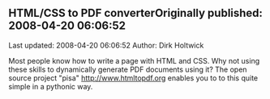 ## HTML/CSS to PDF converterOriginally published: 2008-04-20 06:06:52 
Last updated: 2008-04-20 06:06:52 
Author: Dirk Holtwick 
 
Most people know how to write a page with HTML and CSS. Why not using these skills to dynamically generate PDF documents using it? The open source project "pisa" http://www.htmltopdf.org enables you to to this quite simple in a pythonic way.